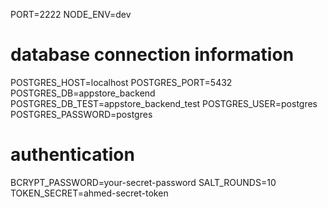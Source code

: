 PORT=2222
NODE_ENV=dev

# database connection information
POSTGRES_HOST=localhost
POSTGRES_PORT=5432
POSTGRES_DB=appstore_backend
POSTGRES_DB_TEST=appstore_backend_test
POSTGRES_USER=postgres
POSTGRES_PASSWORD=postgres

# authentication
BCRYPT_PASSWORD=your-secret-password
SALT_ROUNDS=10
TOKEN_SECRET=ahmed-secret-token